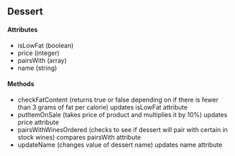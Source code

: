 ## Dessert
#### Attributes
- isLowFat (boolean)
- price (integer)
- pairsWith (array)
- name (string)

#### Methods
- checkFatContent (returns true or false depending on if there is fewer than 3 grams of fat per calorie) updates isLowFat attribute
- putItemOnSale (takes price of product and multiplies it by 10%) updates price attribute
- pairsWithWinesOrdered (checks to see if dessert will pair with certain in stock wines) compares pairsWith attribute
- updateName (changes value of dessert name) updates name attribute
